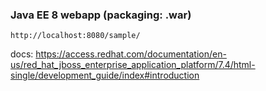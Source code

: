 ### Java EE 8 webapp (packaging: .war)

```
http://localhost:8080/sample/
```

docs:
https://access.redhat.com/documentation/en-us/red_hat_jboss_enterprise_application_platform/7.4/html-single/development_guide/index#introduction
